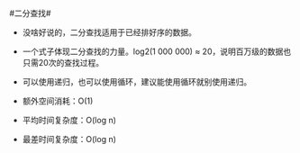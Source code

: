 #二分查找#

*   没啥好说的，二分查找适用于已经排好序的数据。
*   一个式子体现二分查找的力量。log2(1 000 000) ≈ 20，说明百万级的数据也只需20次的查找过程。
*   可以使用递归，也可以使用循环，建议能使用循环就别使用递归。

*   额外空间消耗：O(1)
*   平均时间复杂度：O(log n)
*   最差时间复杂度：O(log n)
